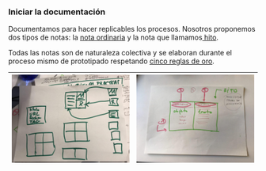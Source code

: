 ### **Iniciar la documentación**

Documentamos para hacer replicables los procesos. Nosotros proponemos dos tipos de notas: la [nota ordinaria](/manual-de-docart-prueba/aspectos-practicos/nota-ordinaria.md) y la nota que llamamos[ hito](/manual-de-docart-prueba/aspectos-practicos/descripcion-del-hito.md).

Todas las notas son de naturaleza colectiva y se elaboran durante el proceso mismo de prototipado respetando [cinco reglas de oro](/manual-de-docart-prueba/aspectos-practicos/5-reglas-de-oro-para-las-notas.md).

| ![](/assets/photo_2017-11-09_10-14-46.jpg) | ![](/assets/photo_2017-11-09_10-13-01.jpg) |
| :--- | :--- |




